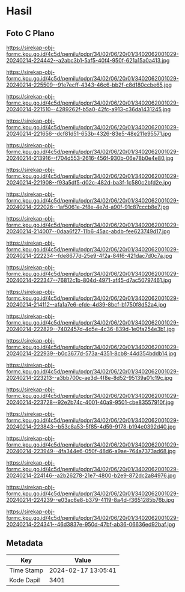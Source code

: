 # Hasil

## Foto C Plano

https://sirekap-obj-formc.kpu.go.id/4c5d/pemilu/pdpr/34/02/06/20/01/3402062001029-20240214-224442--a2abc3b1-5af5-40f4-950f-621a15a0a413.jpg

https://sirekap-obj-formc.kpu.go.id/4c5d/pemilu/pdpr/34/02/06/20/01/3402062001029-20240214-225509--91e7ecff-4343-46c6-bb2f-c8d180ccbe65.jpg

https://sirekap-obj-formc.kpu.go.id/4c5d/pemilu/pdpr/34/02/06/20/01/3402062001029-20240214-221510--4289262f-b5a0-42fc-a913-c36da1431245.jpg

https://sirekap-obj-formc.kpu.go.id/4c5d/pemilu/pdpr/34/02/06/20/01/3402062001029-20240214-221656--dcf81d51-653b-4326-83e5-48e211e95571.jpg

https://sirekap-obj-formc.kpu.go.id/4c5d/pemilu/pdpr/34/02/06/20/01/3402062001029-20240214-213916--f704d553-2616-456f-930b-06e78b0e4e80.jpg

https://sirekap-obj-formc.kpu.go.id/4c5d/pemilu/pdpr/34/02/06/20/01/3402062001029-20240214-221908--f93a5df5-d02c-482d-ba3f-1c580c2bfd2e.jpg

https://sirekap-obj-formc.kpu.go.id/4c5d/pemilu/pdpr/34/02/06/20/01/3402062001029-20240214-222026--1af5061e-2f8e-4e7d-a90f-91c87cccb8e7.jpg

https://sirekap-obj-formc.kpu.go.id/4c5d/pemilu/pdpr/34/02/06/20/01/3402062001029-20240214-214007--0daa6f27-11b6-45ac-abdb-fee623749d17.jpg

https://sirekap-obj-formc.kpu.go.id/4c5d/pemilu/pdpr/34/02/06/20/01/3402062001029-20240214-222234--fde8677d-25e9-4f2a-84f6-421dac7d0c7a.jpg

https://sirekap-obj-formc.kpu.go.id/4c5d/pemilu/pdpr/34/02/06/20/01/3402062001029-20240214-222347--76812c1b-804d-4971-af45-d7ac50797461.jpg

https://sirekap-obj-formc.kpu.go.id/4c5d/pemilu/pdpr/34/02/06/20/01/3402062001029-20240214-214112--afa1a7e6-efde-4d39-8bcf-b1750f8d52a4.jpg

https://sirekap-obj-formc.kpu.go.id/4c5d/pemilu/pdpr/34/02/06/20/01/3402062001029-20240214-222829--7402457d-4d5e-4c36-839d-1e0fa254e3b1.jpg

https://sirekap-obj-formc.kpu.go.id/4c5d/pemilu/pdpr/34/02/06/20/01/3402062001029-20240214-222939--b0c3677d-573a-4351-8cb8-44d354bddb14.jpg

https://sirekap-obj-formc.kpu.go.id/4c5d/pemilu/pdpr/34/02/06/20/01/3402062001029-20240214-223213--a3bb700c-ae3d-4f8e-8d52-95139a01c19c.jpg

https://sirekap-obj-formc.kpu.go.id/4c5d/pemilu/pdpr/34/02/06/20/01/3402062001029-20240214-223728--92e2b74c-4001-40a9-9501-cbe83557910f.jpg

https://sirekap-obj-formc.kpu.go.id/4c5d/pemilu/pdpr/34/02/06/20/01/3402062001029-20240214-223843--b53c8a53-5f85-4d59-9178-b194e0392d40.jpg

https://sirekap-obj-formc.kpu.go.id/4c5d/pemilu/pdpr/34/02/06/20/01/3402062001029-20240214-223949--4fa344e6-050f-48d6-a9ae-764a7373ad68.jpg

https://sirekap-obj-formc.kpu.go.id/4c5d/pemilu/pdpr/34/02/06/20/01/3402062001029-20240214-224146--a2b26278-21e7-4800-b2e9-872dc2a84976.jpg

https://sirekap-obj-formc.kpu.go.id/4c5d/pemilu/pdpr/34/02/06/20/01/3402062001029-20240214-224239--e03ac6e8-b379-4119-8a4d-f3651285b76b.jpg

https://sirekap-obj-formc.kpu.go.id/4c5d/pemilu/pdpr/34/02/06/20/01/3402062001029-20240214-224341--46d3837e-950d-47bf-ab36-06636ed92baf.jpg


## Metadata

| Key        | Value               |
| ---------- | ------------------- |
| Time Stamp | 2024-02-17 13:05:41 |
| Kode Dapil | 3401                |



